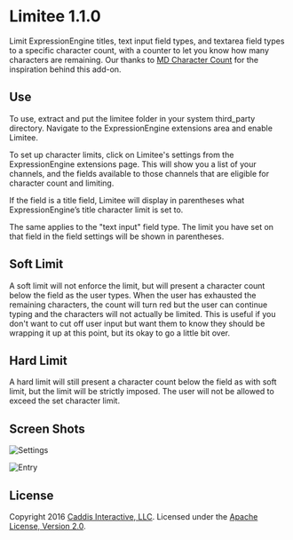 # Limitee 1.1.0

Limit ExpressionEngine titles, text input field types, and textarea field types to a specific character count, with a counter to let you know how many characters are remaining. Our thanks to [MD Character Count] for the inspiration behind this add-on.

[MD Character Count]: http://devot-ee.com/add-ons/md-character-count

## Use

To use, extract and put the limitee folder in your system third_party directory. Navigate to the ExpressionEngine extensions area and enable Limitee.

To set up character limits, click on Limitee's settings from the ExpressionEngine extensions page. This will show you a list of your channels, and the fields available to those channels that are eligible for character count and limiting.

If the field is a title field, Limitee will display in parentheses what ExpressionEngine’s title character limit is set to.

The same applies to the "text input" field type. The limit you have set on that field in the field settings will be shown in parentheses.

## Soft Limit

A soft limit will not enforce the limit, but will present a character count below the field as the user types. When the user has exhausted the remaining characters, the count will turn red but the user can continue typing and the characters will not actually be limited. This is useful if you don't want to cut off user input but want them to know they should be wrapping it up at this point, but its okay to go a little bit over.

## Hard Limit

A hard limit will still present a character count below the field as with soft limit, but the limit will be strictly imposed. The user will not be allowed to exceed the set character limit.

## Screen Shots

![Settings](http://files.caddis.co/addons/limitee/settings.jpg)

![Entry](http://files.caddis.co/addons/limitee/publish.jpg)


## License

Copyright 2016 [Caddis Interactive, LLC](https://www.caddis.co). Licensed under the [Apache License, Version 2.0](https://github.com/caddis/limitee/blob/master/LICENSE).